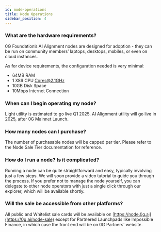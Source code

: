 ```yaml
---
id: node-operations
title: Node Operations
sidebar_position: 4
---
```


### What are the hardware requirements?
0G Foundation’s AI Alignment nodes are designed for adoption - they can be run on community members’ laptops, desktops, mobiles, or even on cloud instances.

As for device requirements, the configuration needed is very minimal: 
- 64MB RAM
- 1 X86 CPU Cores@2.1GHz
- 10GB Disk Space
- 10Mbps Internet Connection

### When can I begin operating my node?
Light utility is estimated to go live Q1 2025. AI Alignment utility will go live in 2025, after 0G Mainnet Launch.

### How many nodes can I purchase?
The number of purchasable nodes will be capped per tier. Please refer to the Node Sale Tier documentation for reference.

### How do I run a node? Is it complicated?
Running a node can be quite straightforward and easy, typically involving just a few steps. We will soon provide a video tutorial to guide you through the process. If you prefer not to manage the node yourself, you can delegate to other node operators with just a single click through our explorer, which will be available shortly.

### Will the sale be accessible from other platforms?
All public and Whitelist sale cards will be available on [https://node.0g.ai](https://0g.ai/node-sale) except for Partnered Launchpads like Impossible Finance, in which case the front end will be on 0G Partners' website.


